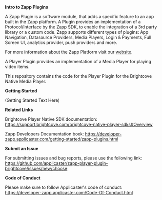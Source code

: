 **Intro to Zapp Plugins**

A Zapp Plugin is a software module, that adds a specific feature to an app built in the Zapp platform. A Plugin provides an implementation of a Protocol/Interface by the Zapp SDK, to enable the integration of a 3rd party library or a custom code.
Zapp supports different types of plugins: App Navigation, Datasource Providers, Media Players, Login & Payments, Full Screen UI, analytics provider, push providers and more.

For more information about the Zapp Platform visit our [website](http://www.applicaster.com).

A Player Plugin provides an implementation of a Media Player for playing video items.

This repository contains the code for the Player Plugin for the Brightcove Native Media Player.



**Getting Started**

(Getting Started Text Here)


**Related Links**

Brightcove Player Native SDK documentation: 
https://support.brightcove.com/brightcove-native-player-sdks#Overview

Zapp Developers Documentation book:
https://developer-zapp.applicaster.com/getting-started/zapp-plugins.html


**Submit an Issue**

For submitting issues and bug reports, please use the following link: 
https://github.com/applicaster/zapp-player-plugin-brightcove/issues/new/choose


**Code of Conduct**

Please make sure to follow Applicaster's code of conduct:
https://developer-zapp.applicaster.com/Code-Of-Conduct.html
